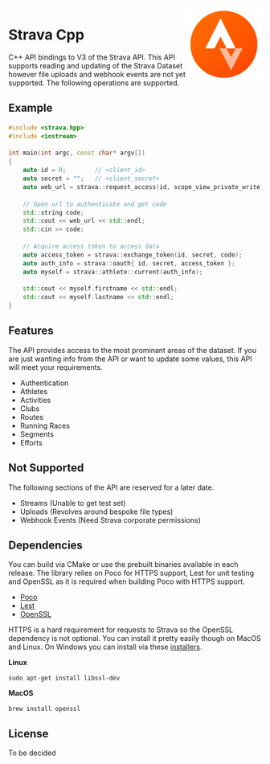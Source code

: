 <img src='icon.png' width='150' height='150' align='right' />

# Strava Cpp

C++ API bindings to V3 of the Strava API. This API supports reading and updating of the Strava Dataset however file uploads and webhook events are not yet supported. The following operations are supported.

## Example 

```cpp
#include <strava.hpp>
#include <iostream>

int main(int argc, const char* argv[])
{
    auto id = 0;        // <client_id>
    auto secret = "";   // <client_secret>
    auto web_url = strava::request_access(id, scope_view_private_write);

    // Open url to authenticate and get code
    std::string code;
    std::cout << web_url << std::endl;
    std::cin >> code;
    
    // Acquire access token to access data
    auto access_token = strava::exchange_token(id, secret, code);
    auto auth_info = strava::oauth{ id, secret, access_token };
    auto myself = strava::athlete::current(auth_info);

    std::cout << myself.firstname << std::endl;
    std::cout << myself.lastname << std::endl;
}
```

## Features

The API provides access to the most prominant areas of the dataset. If you are just wanting info from the API or want to update some values, this API will meet your requirements.

* Authentication
* Athletes
* Activities
* Clubs
* Routes
* Running Races
* Segments
* Efforts

## Not Supported

The following sections of the API are reserved for a later date.

* Streams (Unable to get test set)
* Uploads (Revolves around bespoke file types)
* Webhook Events (Need Strava corporate permissions)

## Dependencies

You can build via CMake or use the prebuilt binaries available in each release. The library relies on Poco for HTTPS support, Lest for unit testing and OpenSSL as it is required when building Poco with HTTPS support.

* [Poco](https://github.com/pocoproject/poco)
* [Lest](https://github.com/martinmoene/lest)  
* [OpenSSL](https://www.openssl.org/)

HTTPS is a hard requirement for requests to Strava so the OpenSSL dependency is not optional. You can install it pretty easily though on MacOS and Linux. On Windows you can install via these [installers](http://slproweb.com/products/Win32OpenSSL.html).

**Linux**
```
sudo apt-get install libssl-dev
```

**MacOS**
```
brew install openssl
```

## License

To be decided


